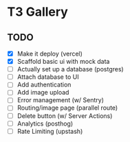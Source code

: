 # T3 Gallery

## TODO

- [x] Make it deploy (vercel)
- [x] Scaffold basic ui with mock data
- [ ] Actually set up a database (postgres)
- [ ] Attach database to UI
- [ ] Add authentication
- [ ] Add image upload
- [ ] Error management (w/ Sentry)
- [ ] Routing/image page (parallel route)
- [ ] Delete button (w/ Server Actions)
- [ ] Analytics (posthog)
- [ ] Rate Limiting (upstash)
